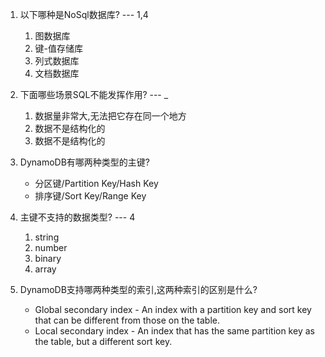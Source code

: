 1. 以下哪种是NoSql数据库?  --- 1,4

   1. 图数据库
   2. 键-值存储库
   3. 列式数据库
   4. 文档数据库

2. 下面哪些场景SQL不能发挥作用?  --- _

   1. 数据量非常大,无法把它存在同一个地方
   2. 数据不是结构化的
   3. 数据不是结构化的

3. DynamoDB有哪两种类型的主键?
	* 分区键/Partition Key/Hash Key
	* 排序键/Sort Key/Range Key

4. 主键不支持的数据类型?  --- 4

   1. string
   2. number
   3. binary
   4. array

5. DynamoDB支持哪两种类型的索引,这两种索引的区别是什么?
	* Global secondary index - An index with a partition key and sort key that can be different from those on the table.
	* Local secondary index - An index that has the same partition key as the table, but a different sort key.